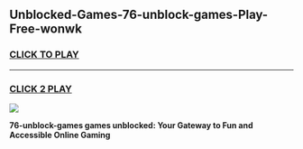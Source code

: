 
## Unblocked-Games-76-unblock-games-Play-Free-wonwk
<h3>
<a href="https://premium76.site?title=76-unblock-games&ref=18A1">CLICK TO PLAY</a></h3>
<hr>

<h3>
<a href="https://premium76.site?title=76-unblock-games&ref=18A1">CLICK 2 PLAY</a>
  
</h3>

<a href="https://premium76.site?title=76-unblock-games&ref=18A1"><img src="https://clearcache.store/games.png"></a>


**76-unblock-games games unblocked: Your Gateway to Fun and Accessible Online Gaming**
